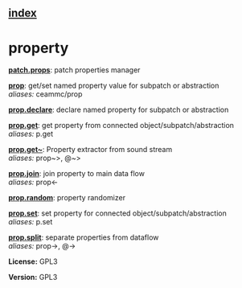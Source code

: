 [index](index.html) 
---

# property




[**patch.props**](patch.props.html): patch properties manager 

[**prop**](prop.html): get/set named property value for subpatch or abstraction <br>
_aliases:_ ceammc/prop


[**prop.declare**](prop.declare.html): declare named property for subpatch or abstraction 

[**prop.get**](prop.get.html): get property from connected object/subpatch/abstraction <br>
_aliases:_ p.get


[**prop.get~**](prop.get~.html): Property extractor from sound stream <br>
_aliases:_ prop~&gt;, @~&gt;


[**prop.join**](prop.join.html): join property to main data flow <br>
_aliases:_ prop&lt;-


[**prop.random**](prop.random.html): property randomizer 

[**prop.set**](prop.set.html): set property for connected object/subpatch/abstraction <br>
_aliases:_ p.set


[**prop.split**](prop.split.html): separate properties from dataflow <br>
_aliases:_ prop-&gt;, @-&gt;




**License:** GPL3

**Version:** GPL3
